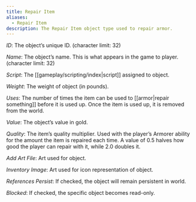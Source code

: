 ```yaml
---
title: Repair Item
aliases:
  - Repair Item
description: The Repair Item object type used to repair armor.
---
```

_ID_: The object’s unique ID. (character limit: 32)

_Name_: The object’s name. This is what appears in the game to player. (character limit: 32)

_Script_: The [[gameplay/scripting/index|script]] assigned to object.

_Weight_: The weight of object (in pounds).

_Uses_: The number of times the item can be used to [[armor|repair something]] before it is used up. Once the item is used up, it is removed from the world.

_Value_: The object’s value in gold.

_Quality_: The item’s quality multiplier. Used with the player’s Armorer ability for the amount the item is repaired each time. A value of 0.5 halves how good the player can repair with it, while 2.0 doubles it.

_Add Art File_: Art used for object.

_Inventory Image_: Art used for icon representation of object.

_References Persist_: If checked, the object will remain persistent in world.

_Blocked_: If checked, the specific object becomes read-only.
